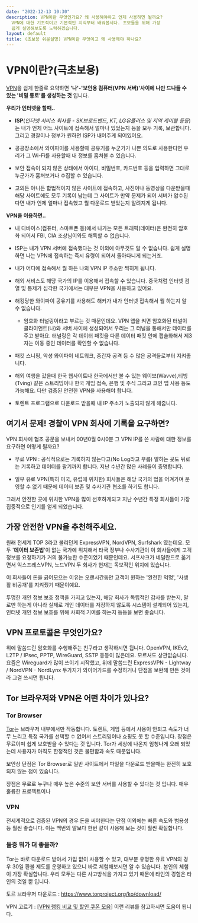 ```yaml
---
date: "2022-12-13 10:30"
description: VPN이란 무엇인가요? 왜 사용해야하고 언제 사용하면 될까요?
  VPN에 대한 기초적이고 기본적인 지식부터 배워봅시다. 초보들을 위해 가장
  쉽게 설명해보도록 노력하겠습니다.
layout: default
title: (초보용 쉬운설명) VPN이란 무엇이고 왜 사용해야 하나요?
---
```


# VPN이란?(극초보용)

[VPN](https://en.wikipedia.org/wiki/Virtual_private_network)을 쉽게 한줄로 요약하면 **'나'-'보안용 컴퓨터(VPN 서버)'사이에 나만
드나들 수 있는 '비밀 통로'를 생성하는 것** 입니다.

**우리가 인터넷을 할때..**

-   **ISP**(*인터넷 서비스 회사들 - SK브로드밴드, KT, LG유플러스 및 지역
    케이블 등등*)는 내가 언제 어느 사이트에 접속해서 얼마나 있었는지
    등을 모두 기록, 보관합니다. 그리고 경찰이나 정부가 원하면 ISP가
    내어주게 되어있어요.

-   공공장소에서 와이파이를 사용할때 공유기를 누군가가 나쁜 의도로
    사용한다면 우리가 그 Wi-Fi를 사용할때 내 정보를 훔쳐볼 수 있습니다.

-   보안 접속이 되지 않은 상태에서 아이디, 비밀번호, 카드번호 등을
    입력하면 그대로 누군가가 훔쳐보거나 수집할 수 있습니다.

-   고의든 아니든 합법적이지 않은 사이트에 접속하고, 사진이나 동영상을
    다운받을때 해당 사이트에도 모두 기록이 남는데 그 사이트가 만약
    문제가 되어 서버가 압수된다면 내가 언제 얼마나 접속했고 뭘 다운로드
    받았는지 알려지게 됩니다.

**VPN을 이용하면..**

-   내 디바이스(컴퓨터, 스마트폰 등)에서 나가는 모든 트래픽(데이터)은
    완전히 암호화 되어서 FBI, CIA 조상님이와도 해독할 수 없습니다.

-   ISP는 내가 VPN 서버에 접속했다는 것 이외에 아무것도 알 수 없습니다.
    쉽게 설명하면 나는 VPN에 접속하는 즉시 유령이 되어서 돌아다니게
    되는거죠.

-   내가 어디에 접속해서 뭘 하든 나의 VPN IP 주소만 찍히게 됩니다.

-   해외 서비스도 해당 국가의 IP를 이용해서 접속할 수 있습니다. 중국처럼
    인터넷 검열 및 통제가 심각한 국가에서는 대부분 VPN을 사용하고
    있어요.

-   해킹당한 와이파이 공유기를 사용해도 해커가 내가 인터넷 접속해서 뭘
    하는지 알 수 없습니다.

    -   암호화 터널링이라고 부르는 것 때문인데요. VPN 앱을 켜면 암호화된
        터널이 클라이언트(나)와 서버 사이에 생성되어서 우리는 그 터널을
        통해서만 데이터를 주고 받아요. 터널링은 각 데이터 패킷을 다른
        데이터 패킷 안에 캡슐화해서 제3자는 이동 중인 데이터를 확인할 수
        없습니다.

-   패킷 스니핑, 악성 와이파이 네트워크, 중간자 공격 등 수 많은
    공격들로부터 지켜줍니다.

-   해외 여행을 갔을때 한국 웹사이트나 한국에서만 볼 수 있는
    웨이브(Wavve),티빙(Tving) 같은 스트리밍이나 한국 게임 접속, 은행 및 주식 그리고 코인 앱 사용 등도 가능해요. 다만 검증된 안전한 VPN을 사용해야 합니다.
    
-   토렌트 프로그램으로 다운로드 받을때 내 IP 주소가 노출되지 않게
    해줍니다.

## 여기서 문제! 경찰이 VPN 회사에 기록을 요구하면?

VPN 회사에 협조 공문을 보내서 00년0월 0시0분 그 VPN IP를 쓴 사람에 대한
정보를 요구하면 어떻게 될까요?

-   무료 VPN : 공식적으로는 기록하지 않는다고(No Log라고 부름) 말하는
    곳도 뒤로는 기록하고 데이터를 팔기까지 합니다. 지난 수년간 많은
    사례들이 증명합니다.

-   일부 유료 VPN(특히 미국, 유럽에 위치한) 회사들은 해당 국가의 법을
    어겨가며 운영할 수 없기 때문에 데이터 보존 및 수사기관 협조를 하기도
    합니다.

그래서 안전한 곳에 위치한 VPN을 많이 선호하게되고 지난 수년간 특정 회사들이 가장 집중적으로 인기를 얻게 되었습니다.

## 가장 안전한 VPN을 추천해주세요.

원래 전세계 TOP 3라고 불리던게 ExpressVPN, NordVPN, Surfshark 였는데요. 모두 '**데이터 보존법**'이 없는 국가에 위치해서 타국 정부나 수사기관이 이 회사들에게 고객 정보를 요청하기가 거의 불가능한 수준이었기 때문인데요. 서프샤크가 네덜란드로 옮기면서 익스프레스VPN, 노드VPN 두 회사가 현재는 독보적인 위치에 있습니다.

이 회사들이 돈을 긁어모으는 이유는 오랜시간동안 고객이 원하는 '완전한
익명', '사생활 비공개'를 지켜줬기 때문이예요.

투명한 개인 정보 보호 정책을 가지고 있는지, 해당 회사가 독립적인 감사를 받는지, 말로만 하는게 아니라 실제로 개인 데이터를 저장하지 않도록 시스템이 설계되어 있는지, 인터넷 개인 정보 보호를 위해 사회적 기여를 하는지 등등을 보면 좋습니다.

## VPN 프로토콜은 무엇인가요?

위에 말씀드린 암호화를 수행해주는 친구라고 생각하시면 됩니다. OpenVPN, IKEv2, L2TP / IPsec, PPTP, WireGuard, SSTP 등등이 많은데요. 모르셔도 상관없습니다. 요즘은 Wireguard가 많이 쓰이기 시작했고, 위에 말씀드린 ExpressVPN - Lightway / NordVPN - NordLynx 두가지가 와이어가드를 수정하거나 단점을 보완해 만든 것이라 그걸 쓰시면 됩니다.

## Tor 브라우저와 VPN은 어떤 차이가 있나요?

### Tor Browser

[Tor](https://www.torproject.org/download/)는 브라우저 내부에서만 작동합니다. 토렌트, 게임 등에서 사용이 안되고 속도가 너무 느리고 특정 국가를 선택할 수 없어서 스트리밍이나 쇼핑도 못 할 수준입니다. 장점은 무료이며 쉽게 보호받을 수 있다는 것 입니다. Tor가 세상에 나온지 엄청나게 오래 되었는데 사용자가 아직도 한정적인 것은 불편함과 속도 때문입니다.

보안상 단점은 Tor Browser로 일반 사이트에서 파일을 다운로드 받을때는 완전히 보호되지 않는 점이 있습니다.

장점은 무료로 누구나 매우 높은 수준의 보안 서버를 사용할 수 있다는 것 입니다. 매우 훌륭한 프로젝트이나 

### VPN

전세계적으로 검증된 VPN의 경우 돈을 써야한다는 단점 이외에는 빠른 속도와 범용성 등 훨씬 좋습니다. 이는 백번의 말보다 한번 같이 사용해 보는 것이 훨씬 확실합니다.

### 둘중 뭐가 더 좋을까?

Tor는 바로 다운로드 받아서 가입 없이 사용할 수 있고, 대부분 유명한 유료 VPN의 경우 30일 환불 제도를 운영하고 있으니 바로 체험해보시면 알 수 있습니다. 본인의 체험이 가장 확실합니다. 우리 모두는 다른 사고방식을 가지고 있기 때문에 타인의 경험은 타인의 것일 뿐 입니다.

토르 브라우저 다운로드 : https://www.torproject.org/ko/download/

VPN 고르기 : \[[VPN 랭킹 비교 및 할인 쿠폰
모음](https://bestkoreavpn.com/best-paid-vpn-compare-recommand-ranking/)\] 이런 리뷰를 참고하시면 도움이 됩니다.

